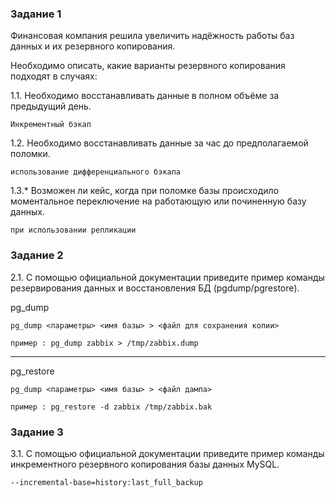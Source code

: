 ### Задание 1

Финансовая компания решила увеличить надёжность работы баз данных и их резервного копирования.

Необходимо описать, какие варианты резервного копирования подходят в случаях:

1.1. Необходимо восстанавливать данные в полном объёме за предыдущий день.

```
Инкрементный бэкап
```

1.2. Необходимо восстанавливать данные за час до предполагаемой поломки.

```
использование дифференциального бэкапа
```

1.3.* Возможен ли кейс, когда при поломке базы происходило моментальное переключение на работающую или починенную базу данных.

```
при использовании репликации
```



### Задание 2

2.1. С помощью официальной документации приведите пример команды резервирования данных и восстановления БД (pgdump/pgrestore).


pg_dump
```
pg_dump <параметры> <имя базы> > <файл для сохранения копии> 

пример : pg_dump zabbix > /tmp/zabbix.dump
```

---

pg_restore
```
pg_dump <параметры> <имя базы> > <файл дампа> 

пример : pg_restore -d zabbix /tmp/zabbix.bak
```





### Задание 3


3.1. С помощью официальной документации приведите пример команды инкрементного резервного копирования базы данных MySQL.

```
--incremental-base=history:last_full_backup
```